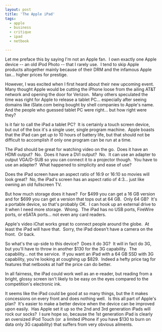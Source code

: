 ```yaml
---
layout: post
title: 'The Apple iPad'
tags:
  - apple
  - business
  - critique
  - ipad
  - netbook

---
```


Let me preface this by saying I'm not an Apple fan.  I own exactly one Apple device -- an old iPod Photo -- that I rarely use.  I tend to skip Apple products altogether mainly because of their DRM and the infamous Apple tax... higher prices for prestige.

However, I was excited when I first heard about their new upcoming event.  Many thought Apple would be cutting the iPhone loose from the ailing AT&amp;T network and opening the door for Verizon.  Many others speculated the time was right for Apple to release a tablet PC... especially after seeing domains like iSlate.com being bought by shell companies to Apple's name.  And the people who guessed tablet PC were right... but how right were they?

Is it fair to call the iPad a tablet PC?  It is certainly a touch screen device, but out of the box it's a single user, single program machine.  Apple boasts that the iPad can get <em>up to</em> 10 hours of battery life, but that should not be difficult to accomplish if only one program can be run at a time.

The iPad should be great for watching video on the go.  Does it have an HDMI output?  No.  Does it have a DVI output?  No.  It can use an adapter to output VGA/D-SUB so you can connect it to a projector though.  You have to use an adapter?  What happened to simplicity and ease of use?

Does the iPad screen have an aspect ratio of 16:9 or 16:10 so movies will look great?  No, the iPad's screen has an aspect ratio of 4:3... just like owning an old fullscreen TV.

But how much storage does it have?  For $499 you can get a 16 GB version and for $699 you can get a version that tops out at 64 GB.  Only 64 GB?  It's a portable device, so that's probably OK.  I can hook up an external drive to it when I need more storage.  Wrong.  The iPad has no USB ports, FireWire ports, or eSATA ports... not even any card readers.

Apple's video iChat works great to connect people around the globe.  At least the iPad will have that.  Sorry, the iPad doesn't have a camera on the front.  Or back.

So what's the up-side to this device?  Does it do 3G?  It will in fact do 3G, but you'll have to throw in another $130 for the 3G capability.  The capability... not the service.  If you want an iPad with a 64 GB SSD with 3G capability, you're looking at coughing up $829.  Indeed a hefty price tag for features that netbooks at half the price can do better.

In all fairness, the iPad could work well as an e-reader, but reading from a bright, glossy screen isn't likely to be easy on the eyes compared to the competition's electronic ink.

It seems like the iPad could be good at so many things, but the it makes concessions on every front and does nothing well.  Is this all part of Apple's plan?  It's easier to make a better device when the device can be improved upon easily.  Has Apple set it up so the 2nd and 3rd generation iPads will rock our socks?  I sure hope so, because the 1st generation iPad is clearly an oversized iPod Touch (or  a limited iPhone if you have $130 to burn on data only 3G capability) that suffers from very obvious ailments.
